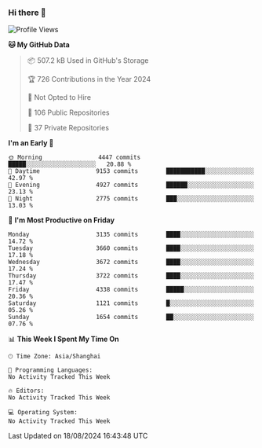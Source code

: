 ### Hi there 👋

<!--
**qbosen/qbosen** is a ✨ _special_ ✨ repository because its `README.md` (this file) appears on your GitHub profile.

Here are some ideas to get you started:

- 🔭 I’m currently working on ...
- 🌱 I’m currently learning ...
- 👯 I’m looking to collaborate on ...
- 🤔 I’m looking for help with ...
- 💬 Ask me about ...
- 📫 How to reach me: ...
- 😄 Pronouns: ...
- ⚡ Fun fact: ...
-->

<!--START_SECTION:waka-->
![Profile Views](http://img.shields.io/badge/Profile%20Views-0-blue)

**🐱 My GitHub Data** 

> 📦 507.2 kB Used in GitHub's Storage 
 > 
> 🏆 726 Contributions in the Year 2024
 > 
> 🚫 Not Opted to Hire
 > 
> 📜 106 Public Repositories 
 > 
> 🔑 37 Private Repositories 
 > 
**I'm an Early 🐤** 

```text
🌞 Morning                4447 commits        █████░░░░░░░░░░░░░░░░░░░░   20.88 % 
🌆 Daytime                9153 commits        ███████████░░░░░░░░░░░░░░   42.97 % 
🌃 Evening                4927 commits        ██████░░░░░░░░░░░░░░░░░░░   23.13 % 
🌙 Night                  2775 commits        ███░░░░░░░░░░░░░░░░░░░░░░   13.03 % 
```
📅 **I'm Most Productive on Friday** 

```text
Monday                   3135 commits        ████░░░░░░░░░░░░░░░░░░░░░   14.72 % 
Tuesday                  3660 commits        ████░░░░░░░░░░░░░░░░░░░░░   17.18 % 
Wednesday                3672 commits        ████░░░░░░░░░░░░░░░░░░░░░   17.24 % 
Thursday                 3722 commits        ████░░░░░░░░░░░░░░░░░░░░░   17.47 % 
Friday                   4338 commits        █████░░░░░░░░░░░░░░░░░░░░   20.36 % 
Saturday                 1121 commits        █░░░░░░░░░░░░░░░░░░░░░░░░   05.26 % 
Sunday                   1654 commits        ██░░░░░░░░░░░░░░░░░░░░░░░   07.76 % 
```


📊 **This Week I Spent My Time On** 

```text
🕑︎ Time Zone: Asia/Shanghai

💬 Programming Languages: 
No Activity Tracked This Week

🔥 Editors: 
No Activity Tracked This Week

💻 Operating System: 
No Activity Tracked This Week
```


 Last Updated on 18/08/2024 16:43:48 UTC
<!--END_SECTION:waka-->
